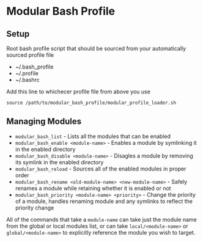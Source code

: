 # Modular Bash Profile

## Setup
Root bash profile script that should be sourced from your automatically sourced profile file
*  ~/.bash_profile
*  ~/.profile
*  ~/.bashrc

Add this line to whichecer profile file from above you use

```
source /path/to/modular_bash_profile/modular_profile_loader.sh
```

## Managing Modules
* `modular_bash_list` - Lists all the modules that can be enabled
* `modular_bash_enable <module-name>` - Enables a module by symlinking it in the enabled directory
* `modular_bash_disable <module-name>` - Disagles a module by removing its symlink in the enabled directory
* `modular_bash_reload` - Sources all of the enabled modules in proper order
* `modular_bash_rename <old-module-name> <new-module-name>` - Safely renames a module while retaining whether it is enabled or not
* `modular_bash_priority <module-name> <priority>` - Change the priority of a module, handles renaming module and any symlinks to reflect the priority change

All of the commands that take a `module-name` can take just the module name from the global or local modules list,
or can take `local/<module-name>` or `global/<module-name>` to explicitly reference the module you wish to target.
